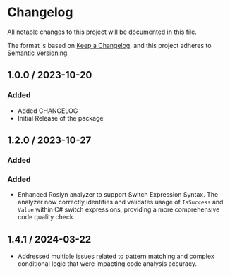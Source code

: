 # Changelog
All notable changes to this project will be documented in this file.

The format is based on [Keep a Changelog](https://keepachangelog.com/en/1.0.0/),
and this project adheres to [Semantic Versioning](https://semver.org/spec/v2.0.0.html).

## 1.0.0 / 2023-10-20
### Added
- Added CHANGELOG
- Initial Release of the package

## 1.2.0 / 2023-10-27
### Added
### Added
- Enhanced Roslyn analyzer to support Switch Expression Syntax. The analyzer now correctly identifies and validates 
 usage of `IsSuccess` and `Value` within C# switch expressions, providing a more comprehensive code quality check.
## 1.4.1 / 2024-03-22
- Addressed multiple issues related to pattern matching and complex conditional logic that were impacting code analysis accuracy.

